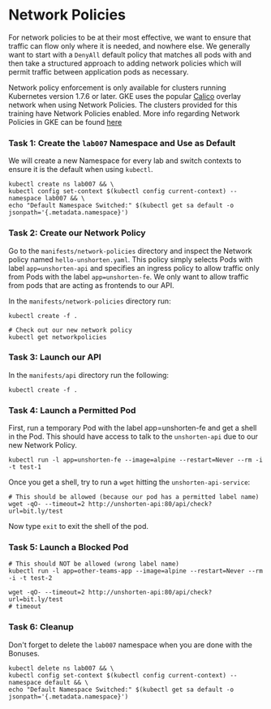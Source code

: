# Network Policies
For network policies to be at their most effective, we want to ensure that traffic can flow only where it is needed, and nowhere else. We generally want to start with a `DenyAll` default policy that matches all pods with and then take a structured approach to adding network policies which will permit traffic between application pods as necessary.

Network policy enforcement is only available for clusters running Kubernetes version 1.7.6 or later. GKE uses the popular [Calico](https://www.projectcalico.org/) overlay network when using Network Policies. The clusters provided for this training have Network Policies enabled. More info regarding Network Policies in GKE can be found [here](https://cloud.google.com/kubernetes-engine/docs/how-to/network-policy#enabling_network_policy_enforcement)


### Task 1: Create the `lab007` Namespace and Use as Default

We will create a new Namespace for every lab and switch contexts to ensure it is the default when using `kubectl`.
```
kubectl create ns lab007 && \
kubectl config set-context $(kubectl config current-context) --namespace lab007 && \
echo "Default Namespace Switched:" $(kubectl get sa default -o jsonpath='{.metadata.namespace}')
```

### Task 2: Create our Network Policy
Go to the `manifests/network-policies` directory and inspect the Network policy named `hello-unshorten.yaml`. This policy simply selects Pods with label `app=unshorten-api` and specifies an ingress policy to allow traffic only from Pods with the label `app=unshorten-fe`. We only want to allow traffic from pods that are acting as frontends to our API. 

In the `manifests/network-policies` directory run:
```
kubectl create -f .

# Check out our new network policy
kubectl get networkpolicies
```

### Task 3: Launch our API
In the `manifests/api` directory run the following:
```
kubectl create -f .
```

### Task 4: Launch a Permitted Pod
First, run a temporary Pod with the label app=unshorten-fe and get a shell in the Pod. This should have access to talk to the `unshorten-api` due to our new Network Policy.

```
kubectl run -l app=unshorten-fe --image=alpine --restart=Never --rm -i -t test-1

```
Once you get a shell, try to run a `wget` hitting the `unshorten-api-service`:
```
# This should be allowed (because our pod has a permitted label name)
wget -qO- --timeout=2 http://unshorten-api:80/api/check?url=bit.ly/test
```
Now type `exit` to exit the shell of the pod.

### Task 5: Launch a Blocked Pod
```
# This should NOT be allowed (wrong label name)
kubectl run -l app=other-teams-app --image=alpine --restart=Never --rm -i -t test-2

wget -qO- --timeout=2 http://unshorten-api:80/api/check?url=bit.ly/test
# timeout
```

### Task 6: Cleanup
Don't forget to delete the `lab007` namespace when you are done with the Bonuses.
```
kubectl delete ns lab007 && \
kubectl config set-context $(kubectl config current-context) --namespace default && \
echo "Default Namespace Switched:" $(kubectl get sa default -o jsonpath='{.metadata.namespace}')
```

